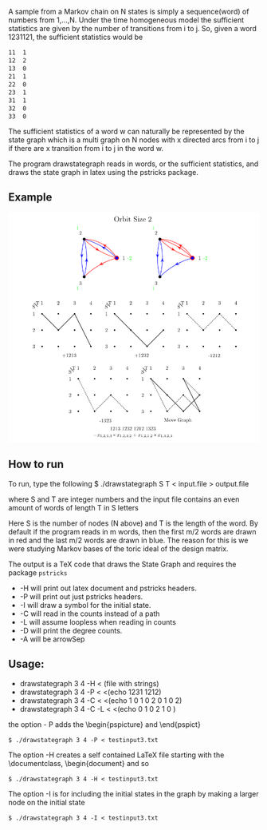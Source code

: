 A sample from a Markov chain on N states is simply a sequence(word) of numbers
from 1,...,N. Under the time homogeneous model the sufficient statistics are
given by the number of transitions from i to j. So, given a word 1231121, the
sufficient statistics would be

    11  1
    12  2
    13  0
    21  1
    22  0
    23  1
    31  1
    32  0
    33  0


The sufficient statistics of a word w can naturally be represented by the state
graph which is a multi graph on N nodes with x directed arcs from i to j if
there are x transition from i to j in the word w.


The program drawstategraph reads in words, or the sufficient statistics, and
draws the state graph in latex using the pstricks package.

## Example
![](https://github.com/dchaws/DrawStateMoveGraphs/raw/master/StateMoveGraphEx.png)

## How to run
To run, type the following 
	$ ./drawstategraph S T < input.file  > output.file

 where S and T are integer numbers and the input file
 contains an even amount of words of length T in S letters

 Here S is the number of nodes (N above) and T is the length of the word. By
 default if the program reads in m words, then the first m/2 words are drawn in
 red and the last m/2 words are drawn in blue. The reason for this is we were
 studying Markov bases of the toric ideal of the design matrix. 
 
 The output is a TeX code that draws the State Graph
 and requires the package `pstricks`

*   -H will print out latex document and pstricks headers.
*   -P will print out just pstricks headers.
*   -I will draw a symbol for the initial state.
*   -C will read in the counts instead of a path
*   -L will assume loopless when reading in counts
*   -D will print the degree counts.
*   -A <num> will be arrowSep

##  Usage: 
*    drawstategraph 3 4 -H < (file with strings)
*    drawstategraph 3 4 -P < <(echo 1231 1212) 
*    drawstategraph 3 4 -C < <(echo 1 0 1 0 2 0 1 0 2)
*    drawstategraph 3 4 -C -L < <(echo 0 1 0 2 1 0 )


 the option - P adds the \begin{pspicture} and \end{pspict}


    $ ./drawstategraph 3 4 -P < testinput3.txt


 The option -H creates a self contained LaTeX file
 starting with the \documentclass, \begin{document} and so


    $ ./drawstategraph 3 4 -H < testinput3.txt


 The option -I is for including the initial states in the graph
 by making a larger node on the initial state

    $ ./drawstategraph 3 4 -I < testinput3.txt


